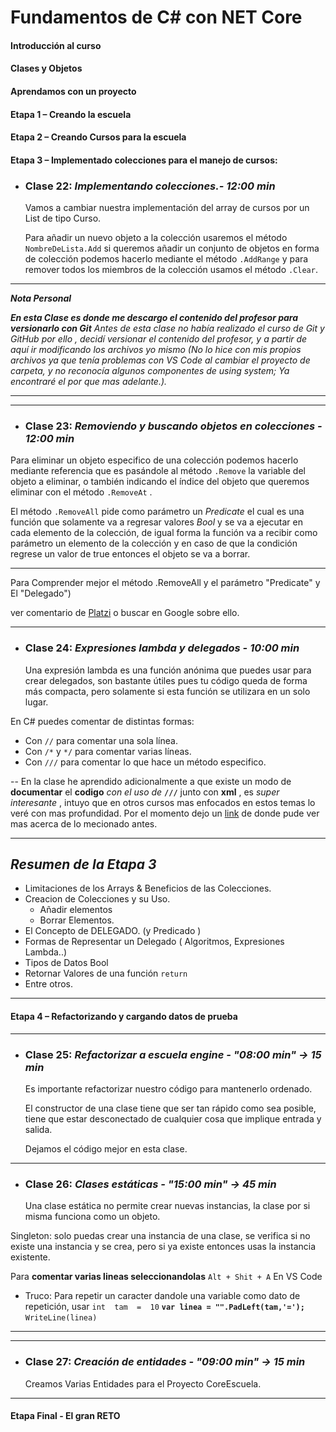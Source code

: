 ﻿
# Fundamentos de **C#** con NET Core

#### Introducción al curso

#### Clases y Objetos

#### Aprendamos con un proyecto

#### Etapa 1 – Creando la escuela

#### Etapa 2 – Creando Cursos para la escuela

#### Etapa 3 – Implementado colecciones para el manejo de cursos:


-  ### Clase 22: *Implementando colecciones.- 12:00 min*

	Vamos a cambiar nuestra implementación del array de cursos por un List de tipo Curso. 
	
	Para añadir un nuevo objeto a la colección usaremos el método `NombreDeLista.Add` si queremos añadir un conjunto de objetos en forma de colección podemos hacerlo mediante el método `.AddRange` y para remover todos los miembros de la colección usamos el método `.Clear`.
----
***Nota Personal***

***En esta Clase es donde me descargo el contenido del profesor para versionarlo con Git*** *Antes de esta clase no 		había realizado el curso de Git y GitHub por ello , decidí versionar el contenido del profesor, y a partir de aquí ir modificando los archivos yo mismo (No lo hice con mis propios archivos ya que tenía problemas con VS Code al cambiar el proyecto de carpeta, y no reconocía algunos componentes de using system; Ya encontraré el por que mas adelante.).*

---
---
- ### Clase 23: *Removiendo y buscando objetos en colecciones - 12:00 min*

Para eliminar un objeto especifico de una colección podemos hacerlo mediante referencia que es pasándole al método `.Remove` la variable del objeto a eliminar, o también indicando el índice del objeto que queremos eliminar con el método `.RemoveAt` .   

El método `.RemoveAll` pide como parámetro un *Predicate* el cual es una función que solamente va a regresar valores *Bool* y se va a ejecutar en cada elemento de la colección, de igual forma la función va a recibir como parámetro un elemento de la colección y en caso de que la condición regrese un valor de true entonces el objeto se va a borrar.

---
Para Comprender mejor el método .RemoveAll y el parámetro "Predicate" y El "Delegado") 

ver comentario de [Platzi](https://platzi.com/comentario/436623/) o buscar en Google sobre ello.

---
- ### Clase 24: *Expresiones lambda y delegados - 10:00 min*

	Una expresión lambda es una función anónima que puedes usar para crear delegados, son bastante útiles pues tu código queda de forma más compacta, pero solamente si esta función se utilizara en un solo lugar.

En C# puedes comentar de distintas formas:

-   Con  `//`  para comentar una sola línea.
-   Con  `/*`  y  `*/`  para comentar varias líneas.
-   Con  `///`  para comentar lo que hace un método especifico.

--	En la clase he aprendido adicionalmente a que existe un modo de **documentar** el **codigo** *con el uso de* **`///`** junto con **xml** , es *super interesante* , intuyo que en otros cursos mas enfocados en estos temas lo veré con mas profundidad. Por el momento dejo un [link](https://docs.microsoft.com/es-es/dotnet/csharp/codedoc) de donde pude ver mas acerca de lo mecionado antes.

---
## *Resumen de la Etapa 3*

- Limitaciones de los Arrays & Beneficios de las Colecciones.
- Creacion de Colecciones y su Uso.
	- Añadir elementos
	- Borrar Elementos.
- El Concepto de DELEGADO. (y Predicado )
- Formas de Representar un Delegado ( Algoritmos, Expresiones Lambda..)
- Tipos de Datos Bool 
- Retornar Valores de una función `return`
- Entre otros.

---
#### Etapa 4 – Refactorizando y cargando datos de prueba
  ---
- ### Clase 25: *Refactorizar a escuela engine - "08:00 min" -> 15 min*

	Es importante refactorizar nuestro código para mantenerlo ordenado.

	El constructor de una clase tiene que ser tan rápido como sea posible, tiene que estar desconectado de cualquier cosa que implique entrada y salida.
	
	Dejamos el código mejor en esta clase.


---
- ### Clase 26: *Clases estáticas - "15:00 min" -> 45 min*

	Una clase estática no permite crear nuevas instancias, la clase por si misma funciona como un objeto.
	
Singleton:  solo puedas crear una instancia de una clase, se verifica si no existe una instancia y se crea, pero si ya existe entonces usas la instancia existente.

Para **comentar varias lineas seleccionandolas** `Alt + Shit + A` En VS Code 

- Truco: Para repetir un caracter dandole una variable como dato de repetición, usar 
`int  tam  =  10`
**`var linea = "".PadLeft(tam,'=');`** 
`WriteLine(linea)`

---

---
- ### Clase 27: *Creación de entidades - "09:00 min" -> 15 min*

	Creamos Varias Entidades para el Proyecto CoreEscuela.


---

#### Etapa Final - El gran RETO

